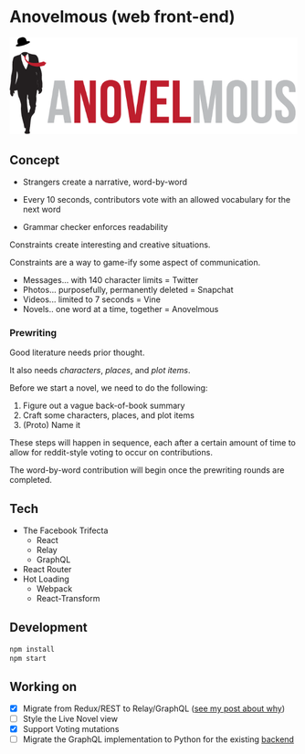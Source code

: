 # Anovelmous (web front-end)

![Anovelmous X Large Logo](./src/assets/AnovelmousLogoXLarge.png)

## Concept

 - Strangers create a narrative, word-by-word

 - Every 10 seconds, contributors vote with an allowed vocabulary for the next word

 - Grammar checker enforces readability


Constraints create interesting and creative situations.

Constraints are a way to game-ify some aspect of communication.

 - Messages... with 140 character limits = Twitter
 - Photos... purposefully, permanently deleted = Snapchat
 - Videos... limited to 7 seconds = Vine
 - Novels.. one word at a time, together = Anovelmous

### Prewriting

Good literature needs prior thought.

It also needs *characters*, *places*, and *plot items*.

Before we start a novel, we need to do the following:

  1. Figure out a vague back-of-book summary
  2. Craft some characters, places, and plot items
  3. (Proto) Name it

These steps will happen in sequence, each after a certain amount of time to
allow for reddit-style voting to occur on contributions.

The word-by-word contribution will begin once the prewriting rounds are completed.

## Tech

- The Facebook Trifecta
  - React
  - Relay
  - GraphQL
- React Router
- Hot Loading
  - Webpack
  - React-Transform

## Development

    npm install
    npm start

## Working on

- [X] Migrate from Redux/REST to Relay/GraphQL  ([see my post about why](https://medium.com/@gregoryziegan/how-graphql-taught-me-to-code-client-apps-1c631a9953bd))
- [ ] Style the Live Novel view
- [X] Support Voting mutations
- [ ] Migrate the GraphQL implementation to Python for the existing [backend](https://github.com/anovelmous-dev-squad/anovelmous)
